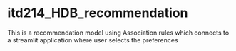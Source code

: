 # itd214_HDB_recommendation
This is a recommendation model using Association rules which connects to a streamlit application where user selects the preferences

